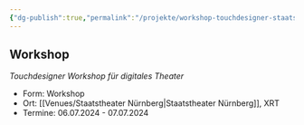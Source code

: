 ```yaml
---
{"dg-publish":true,"permalink":"/projekte/workshop-touchdesigner-staatstheater-nuernberg/"}
---
```


## Workshop

*Touchdesigner Workshop für digitales Theater*

- Form: Workshop
- Ort: [[Venues/Staatstheater Nürnberg\|Staatstheater Nürnberg]], XRT
- Termine: 06.07.2024 - 07.07.2024